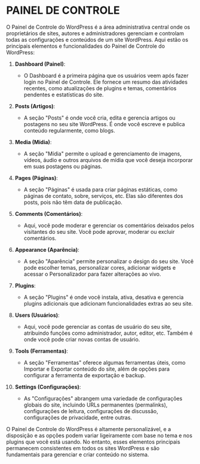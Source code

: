 # PAINEL DE CONTROLE
O Painel de Controle do WordPress é a área administrativa central onde os proprietários de sites, autores e administradores gerenciam e controlam todas as configurações e conteúdos de um site WordPress. Aqui estão os principais elementos e funcionalidades do Painel de Controle do WordPress:

1. **Dashboard (Painel)**:
   - O Dashboard é a primeira página que os usuários veem após fazer login no Painel de Controle. Ele fornece um resumo das atividades recentes, como atualizações de plugins e temas, comentários pendentes e estatísticas do site.

2. **Posts (Artigos)**:
   - A seção "Posts" é onde você cria, edita e gerencia artigos ou postagens no seu site WordPress. É onde você escreve e publica conteúdo regularmente, como blogs.

3. **Media (Mídia)**:
   - A seção "Mídia" permite o upload e gerenciamento de imagens, vídeos, áudio e outros arquivos de mídia que você deseja incorporar em suas postagens ou páginas.

4. **Pages (Páginas)**:
   - A seção "Páginas" é usada para criar páginas estáticas, como páginas de contato, sobre, serviços, etc. Elas são diferentes dos posts, pois não têm data de publicação.

5. **Comments (Comentários)**:
   - Aqui, você pode moderar e gerenciar os comentários deixados pelos visitantes do seu site. Você pode aprovar, moderar ou excluir comentários.

6. **Appearance (Aparência)**:
   - A seção "Aparência" permite personalizar o design do seu site. Você pode escolher temas, personalizar cores, adicionar widgets e acessar o Personalizador para fazer alterações ao vivo.

7. **Plugins**:
   - A seção "Plugins" é onde você instala, ativa, desativa e gerencia plugins adicionais que adicionam funcionalidades extras ao seu site.

8. **Users (Usuários)**:
   - Aqui, você pode gerenciar as contas de usuário do seu site, atribuindo funções como administrador, autor, editor, etc. Também é onde você pode criar novas contas de usuário.

9. **Tools (Ferramentas)**:
   - A seção "Ferramentas" oferece algumas ferramentas úteis, como Importar e Exportar conteúdo do site, além de opções para configurar a ferramenta de exportação e backup.

10. **Settings (Configurações)**:
    - As "Configurações" abrangem uma variedade de configurações globais do site, incluindo URLs permanentes (permalinks), configurações de leitura, configurações de discussão, configurações de privacidade, entre outras.

O Painel de Controle do WordPress é altamente personalizável, e a disposição e as opções podem variar ligeiramente com base no tema e nos plugins que você está usando. No entanto, esses elementos principais permanecem consistentes em todos os sites WordPress e são fundamentais para gerenciar e criar conteúdo no sistema.